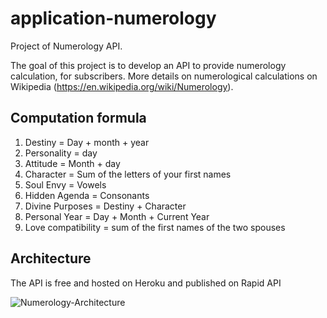# application-numerology
Project of Numerology API.

The goal of this project is to develop an API to provide numerology calculation, for subscribers. More details on numerological calculations on Wikipedia (https://en.wikipedia.org/wiki/Numerology).

## Computation formula

1. Destiny = Day + month + year
2. Personality = day
3. Attitude = Month + day
4. Character = Sum of the letters of your first names
5. Soul Envy = Vowels
6. Hidden Agenda = Consonants
7. Divine Purposes = Destiny + Character
8. Personal Year = Day + Month + Current Year
9. Love compatibility = sum of the first names of the two spouses

## Architecture
The API is free and hosted on Heroku and published on Rapid API

![Numerology-Architecture](https://github.com/JavaThinked/application-numerology/assets/59421318/1260b35b-8e8d-4b7e-9d4b-16b3ba1eec01)




